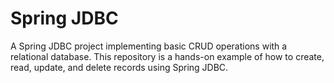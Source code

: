 # Spring JDBC
A Spring JDBC project implementing basic CRUD operations with a relational database. This repository is a hands-on example of how to create, read, update, and delete records using Spring JDBC.
